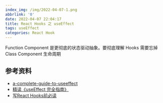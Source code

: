```yaml
---
index_img: /img/2022-04-07-1.png
abbrlink: '0'
date: 2022-04-07 22:04:17
title: React Hooks 之 useEffect
tags: useEffect
categories: React Hook
---
```


Function Component 是更彻底的状态驱动抽象。要彻底理解 Hooks 需要忘掉 Class Component 生命周期










## 参考资料

- [a-complete-guide-to-useeffect](https://overreacted.io/a-complete-guide-to-useeffect/)
- [精读《useEffect 完全指南》](https://github.com/ascoders/weekly/blob/v2/096.%E7%B2%BE%E8%AF%BB%E3%80%8AuseEffect%20%E5%AE%8C%E5%85%A8%E6%8C%87%E5%8D%97%E3%80%8B.md)
- [写React Hooks前必读](https://juejin.cn/post/6844904090032406536#heading-5)